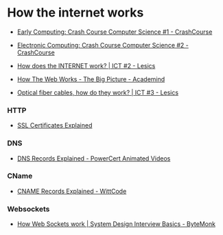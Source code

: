 # How the internet works

<div class="beginner">

- [Early Computing: Crash Course Computer Science #1 - CrashCourse](https://www.youtube.com/watch?v=O5nskjZ_GoI)

- [Electronic Computing: Crash Course Computer Science #2 - CrashCourse](https://www.youtube.com/watch?v=LN0ucKNX0hc)

- [How does the INTERNET work? | ICT #2 - Lesics](https://www.youtube.com/watch?v=x3c1ih2NJEg)

- [How The Web Works - The Big Picture - Academind](https://www.youtube.com/watch?v=hJHvdBlSxug)

- [Optical fiber cables, how do they work? | ICT #3 - Lesics](https://www.youtube.com/watch?v=jZOg39v73c4)

</div>

<div class="intermediate">

### HTTP

- [SSL Certificates Explained](https://www.youtube.com/watch?v=GTRnvNe9yuY)

### DNS

- [DNS Records Explained - PowerCert Animated Videos](https://www.youtube.com/watch?v=HnUDtycXSNE)

### CName

- [CNAME Records Explained - WittCode](https://www.youtube.com/watch?v=gk_weD7Iuh4)

### Websockets

- [How Web Sockets work | System Design Interview Basics - ByteMonk](https://www.youtube.com/watch?v=pnj3Jbho5Ck)

</div>
